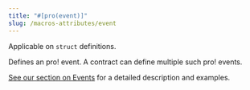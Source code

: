 ```yaml
---
title: "#[pro(event)]"
slug: /macros-attributes/event
---
```


Applicable on `struct` definitions.

Defines an pro! event. A contract can define multiple such pro! events.


[See our section on Events](/basics/events) for a detailed description and examples.
